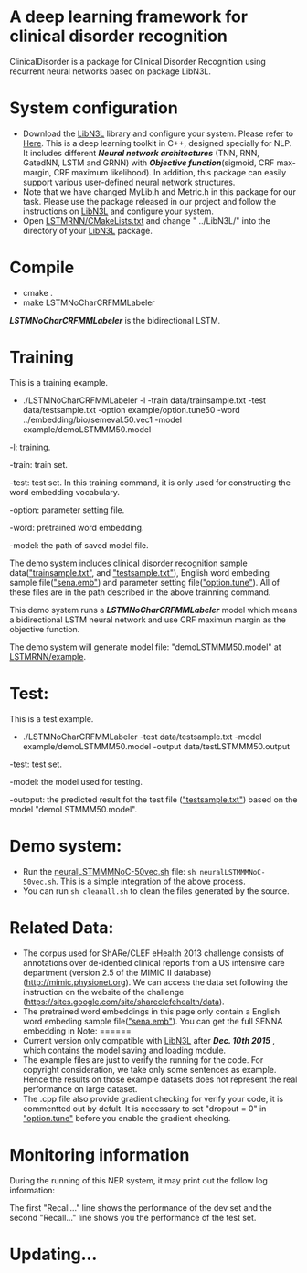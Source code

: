A deep learning framework for clinical disorder recognition
======
ClinicalDisorder is a package for Clinical Disorder Recognition using recurrent neural networks based on package LibN3L. 

System configuration
======
* Download the [LibN3L](https://github.com/SUTDNLP/LibN3L) library and configure your system. Please refer to [Here](https://github.com/SUTDNLP/LibN3L). This is a deep learning toolkit in C++, designed specially for NLP. It includes different ***Neural network architectures*** (TNN, RNN, GatedNN, LSTM and GRNN) with ***Objective function***(sigmoid, CRF max-margin, CRF maximum likelihood). In addition, this package can easily support various user-defined neural network structures.
* Note that we have changed MyLib.h and Metric.h in this package for our task. Please use the package released in our project and follow the instructions on [LibN3L](https://github.com/SUTDNLP/LibN3L) and configure your system.
* Open [LSTMRNN/CMakeLists.txt](CMakeLists.txt) and change " ../LibN3L/" into the directory of your [LibN3L](https://github.com/SUTDNLP/LibN3L) package.

Compile
======
* cmake .
* make LSTMNoCharCRFMMLabeler

***LSTMNoCharCRFMMLabeler*** is the bidirectional LSTM.

Training
=====
This is a training example.

* ./LSTMNoCharCRFMMLabeler -l -train data/trainsample.txt -test data/testsample.txt -option example/option.tune50 -word ../embedding/bio/semeval.50.vec1 -model example/demoLSTMMM50.model

-l: training. 

-train: train set. 

-test: test set. In this training command, it is only used for constructing the word embedding vocabulary. 

-option:  parameter setting file. 

-word: pretrained word embedding. 

-model: the path of saved model file. 



The demo system includes clinical disorder recognition sample data(["trainsample.txt"](LSTMRNN/data/trainsample.txt), and ["testsample.txt"](LSTMRNN/data/testsample.txt)), English word embeding sample file(["sena.emb"](embeddings/senna/sena.emb)) and parameter setting file(["option.tune"](LSTMRNN/example/optiontune)). All of these files are in the path described in the above trainning command.
 
This demo system runs a ***LSTMNoCharCRFMMLabeler*** model which means a bidirectional LSTM neural network and use CRF maximun margin as the objective function. 

The demo system will generate model file: "demoLSTMMM50.model" at [LSTMRNN/example](example).

Test:
=====

This is a test example.

* ./LSTMNoCharCRFMMLabeler -test data/testsample.txt -model example/demoLSTMMM50.model -output data/testLSTMMM50.output

-test: test set.

-model: the model used for testing.

-outoput: the predicted result fot the test file (["testsample.txt"](LSTMRNN/data/testsample.txt)) based on the model "demoLSTMMM50.model".

Demo system:
=====
* Run the [neuralLSTMMMNoC-50vec.sh](LSTMRNN/neuralLSTMMMNoC-50vec.sh) file: `sh neuralLSTMMMNoC-50vec.sh`. This is a simple integration of the above process.
* You can run `sh cleanall.sh` to clean the files generated by the source.

Related Data:
=====
* The corpus used for ShARe/CLEF eHealth 2013 challenge consists of annotations over de-identied clinical reports from a US intensive care department (version 2.5 of the MIMIC II database)(http://mimic.physionet.org). We can access the data set following the instruction on the website of the challenge (https://sites.google.com/site/shareclefehealth/data).
* The pretrained word embeddings in this page only contain a English word embeding sample file(["sena.emb"](embeddings/senna/sena.emb)). You can get the full SENNA embedding in 
Note: 
======
* Current version only compatible with [LibN3L](https://github.com/SUTDNLP/LibN3L) after ***Dec. 10th 2015*** , which contains the model saving and loading module.
* The example files are just to verify the running for the code. For copyright consideration, we take only some sentences as example. Hence the results on those example datasets does not represent the real performance on large dataset.
* The .cpp file also provide gradient checking for verify your code, it is commentted out by defult. It is necessary to set "dropout = 0" in ["option.tune"](LSTMRNN/example/optiontune) before you enable the gradient checking.


Monitoring information
=====
During the running of this NER system, it may print out the follow log information:


The first "Recall..." line shows the performance of the dev set and the second "Recall..." line shows 
you the performance of the test set.


Updating...
====
